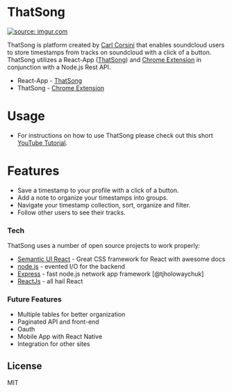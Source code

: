 # ThatSong

<a href="https://imgur.com/CyXMJIl"><img src="https://i.imgur.com/CyXMJIl.png" title="source: imgur.com" /></a>

ThatSong is platform created by [Carl Corsini] that enables soundcloud users to store timestamps from tracks on soundcloud with a click of a button. ThatSong utilizes a React-App ([ThatSong]) and [Chrome Extension] in conjunction with a Node.js Rest API.

* React-App - [ThatSong]
* ThatSong - [Chrome Extension]

# Usage

* For instructions on how to use ThatSong please check out this short [YouTube Tutorial].

# Features

* Save a timestamp to your profile with a click of a button.
* Add a note to organize your timestamps into groups.
* Navigate your timestamp collection, sort, organize and filter.
* Follow other users to see their tracks.

### Tech

ThatSong uses a number of open source projects to work properly:

* [Semantic UI React] - Great CSS framework for React with awesome docs
* [node.js] - evented I/O for the backend
* [Express] - fast node.js network app framework [@tjholowaychuk]
* [ReactJs] - all hail React

### Future Features

* Multiple tables for better organization
* Paginated API and front-end
* Oauth
* Mobile App with React Native
* Integration for other sites

## License

MIT

[//]: # "These are reference links used in the body of this note and get stripped out when the markdown processor does its job. There is no need to format nicely because it shouldn't be seen. Thanks SO - http://stackoverflow.com/questions/4823468/store-comments-in-markdown-syntax"
[thatsong]: https://that-song.com/
[chrome extension]: https://chrome.google.com/webstore/detail/thatsong/anbbnfbonmbbfboffbagbcaoehhgkjmn
[git-repo-url]: https://github.com/carlcorsini/ThatSong
[carl corsini]: https://carlcorsini.com
[node.js]: http://nodejs.org
[semantic ui react]: https://react.semantic-ui.com/
[express]: http://expressjs.com
[reactjs]: https://reactjs.org/
[youtube tutorial]: https://www.youtube.com/watch?v=zWdKutLttWI
